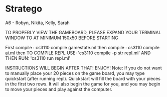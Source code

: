 # Stratego
A6 - Robyn, Nikita, Kelly, Sarah

TO PROPERLY VIEW THE GAMEBOARD, PLEASE EXPAND YOUR TERMINAL WINDOW TO AT
MINIMUM 150x50 BEFORE STARTING


First compile : cs3110 compile gamestate.ml
then compile  : cs3110 compile ai.ml
then
TO COMPILE REPL USE: 'cs3110 compile -p str repl.ml'
AND THEN RUN: 'cs3110 run repl.ml'

INSTRUCTIONS WILL BEGIN AFTER THAT! ENJOY!
Note: If you do not want to manually place your 20 pieces on the game board,
you may type quickstart (after running repl). Quickstart will fill the board
with your pieces in the first two rows. It will also begin the game for you,
and you may begin to move your pieces and play against the computer.
